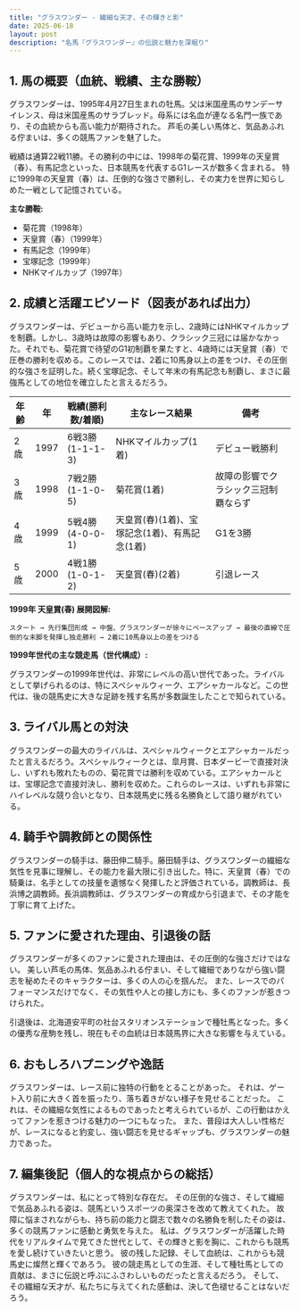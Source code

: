 ```yaml
---
title: "グラスワンダー - 繊細な天才、その輝きと影"
date: 2025-06-18
layout: post
description: "名馬『グラスワンダー』の伝説と魅力を深堀り"
---
```


## 1. 馬の概要（血統、戦績、主な勝鞍）

グラスワンダーは、1995年4月27日生まれの牡馬。父は米国産馬のサンデーサイレンス、母は米国産馬のサラブレッド。母系には名血が連なる名門一族であり、その血統からも高い能力が期待された。  芦毛の美しい馬体と、気品あふれる佇まいは、多くの競馬ファンを魅了した。

戦績は通算22戦11勝。その勝利の中には、1998年の菊花賞、1999年の天皇賞（春）、有馬記念といった、日本競馬を代表するG1レースが数多く含まれる。  特に1999年の天皇賞（春）は、圧倒的な強さで勝利し、その実力を世界に知らしめた一戦として記憶されている。

**主な勝鞍:**

* 菊花賞（1998年）
* 天皇賞（春）（1999年）
* 有馬記念（1999年）
* 宝塚記念（1999年）
* NHKマイルカップ（1997年）


## 2. 成績と活躍エピソード（図表があれば出力）

グラスワンダーは、デビューから高い能力を示し、2歳時にはNHKマイルカップを制覇。しかし、3歳時は故障の影響もあり、クラシック三冠には届かなかった。それでも、菊花賞で待望のG1初制覇を果たすと、4歳時には天皇賞（春）で圧巻の勝利を収める。このレースでは、2着に10馬身以上の差をつけ、その圧倒的な強さを証明した。続く宝塚記念、そして年末の有馬記念も制覇し、まさに最強馬としての地位を確立したと言えるだろう。

| 年齢 | 年 | 戦績(勝利数/着順) | 主なレース結果 | 備考 |
|---|---|---|---|---|
| 2歳 | 1997 | 6戦3勝(1-1-1-3) | NHKマイルカップ(1着) | デビュー戦勝利 |
| 3歳 | 1998 | 7戦2勝(1-1-0-5) | 菊花賞(1着) | 故障の影響でクラシック三冠制覇ならず |
| 4歳 | 1999 | 5戦4勝(4-0-0-1) | 天皇賞(春)(1着)、宝塚記念(1着)、有馬記念(1着) | G1を3勝 |
| 5歳 | 2000 | 4戦1勝(1-0-1-2) | 天皇賞(春)(2着) |  引退レース |


**1999年 天皇賞(春) 展開図解:**

```
スタート → 先行集団形成 → 中盤、グラスワンダーが徐々にペースアップ → 最後の直線で圧倒的な末脚を発揮し独走勝利 → 2着に10馬身以上の差をつける
```

**1999年世代の主な競走馬（世代構成）:**

グラスワンダーの1999年世代は、非常にレベルの高い世代であった。ライバルとして挙げられるのは、特にスペシャルウィーク、エアシャカールなど。この世代は、後の競馬史に大きな足跡を残す名馬が多数誕生したことで知られている。


## 3. ライバル馬との対決

グラスワンダーの最大のライバルは、スペシャルウィークとエアシャカールだったと言えるだろう。スペシャルウィークとは、皐月賞、日本ダービーで直接対決し、いずれも敗れたものの、菊花賞では勝利を収めている。エアシャカールとは、宝塚記念で直接対決し、勝利を収めた。これらのレースは、いずれも非常にハイレベルな競り合いとなり、日本競馬史に残る名勝負として語り継がれている。


## 4. 騎手や調教師との関係性

グラスワンダーの騎手は、藤田伸二騎手。藤田騎手は、グラスワンダーの繊細な気性を見事に理解し、その能力を最大限に引き出した。特に、天皇賞（春）での騎乗は、名手としての技量を遺憾なく発揮したと評価されている。調教師は、長浜博之調教師。長浜調教師は、グラスワンダーの育成から引退まで、その才能を丁寧に育て上げた。


## 5. ファンに愛された理由、引退後の話

グラスワンダーが多くのファンに愛された理由は、その圧倒的な強さだけではない。  美しい芦毛の馬体、気品あふれる佇まい、そして繊細でありながら強い闘志を秘めたそのキャラクターは、多くの人の心を掴んだ。  また、レースでのパフォーマンスだけでなく、その気性や人との接し方にも、多くのファンが惹きつけられた。

引退後は、北海道安平町の社台スタリオンステーションで種牡馬となった。多くの優秀な産駒を残し、現在もその血統は日本競馬界に大きな影響を与えている。


## 6. おもしろハプニングや逸話

グラスワンダーは、レース前に独特の行動をとることがあった。  それは、ゲート入り前に大きく首を振ったり、落ち着きがない様子を見せることだった。  これは、その繊細な気性によるものであったと考えられているが、この行動はかえってファンを惹きつける魅力の一つにもなった。  また、普段は大人しい性格だが、レースになると豹変し、強い闘志を見せるギャップも、グラスワンダーの魅力であった。


## 7. 編集後記（個人的な視点からの総括）

グラスワンダーは、私にとって特別な存在だ。  その圧倒的な強さ、そして繊細で気品あふれる姿は、競馬というスポーツの奥深さを改めて教えてくれた。  故障に悩まされながらも、持ち前の能力と闘志で数々の名勝負を制したその姿は、多くの競馬ファンに感動と勇気を与えた。  私は、グラスワンダーが活躍した時代をリアルタイムで見てきた世代として、その輝きと影を胸に、これからも競馬を愛し続けていきたいと思う。  彼の残した記録、そして血統は、これからも競馬史に燦然と輝くであろう。  彼の競走馬としての生涯、そして種牡馬としての貢献は、まさに伝説と呼ぶにふさわしいものだったと言えるだろう。  そして、その繊細な天才が、私たちに与えてくれた感動は、決して色褪せることはないだろう。
